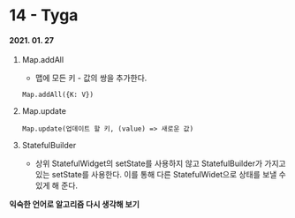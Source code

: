 14 - Tyga
========
#### 2021. 01. 27

1. Map.addAll
    - 맵에 모든 키 - 값의 쌍을 추가한다.
    ```
    Map.addAll({K: V})
    ``` 

2. Map.update
    ```
    Map.update(업데이트 할 키, (value) => 새로운 값)
    ```
    
3. StatefulBuilder 
    - 상위 StatefulWidget의 setState를 사용하지 않고 StatefulBuilder가 가지고 있는 setState를 사용한다. 이를 통해 다른 StatefulWidet으로 상태를 보낼 수 있게 해 준다.


**익숙한 언어로 알고리즘 다시 생각해 보기**
